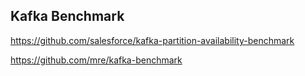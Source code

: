 ## Kafka Benchmark

https://github.com/salesforce/kafka-partition-availability-benchmark

https://github.com/mre/kafka-benchmark